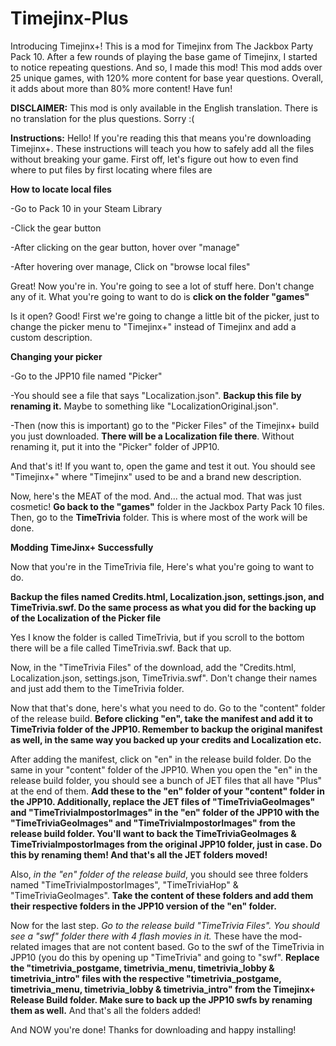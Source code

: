 # Timejinx-Plus
Introducing Timejinx+! This is a mod for Timejinx from The Jackbox Party Pack 10. After a few rounds of playing the base game of Timejinx, I started to notice repeating questions. And so, I made this mod! This mod adds  over 25 unique games, with 120% more content for base year questions. Overall, it adds about more than 80% more content! Have fun!

**DISCLAIMER:**
This mod is only available in the English translation. There is no translation for the plus questions. Sorry :(

**Instructions:**
Hello! If you're reading this that means you're downloading Timejinx+. These instructions will teach you how to safely add all the files without breaking your game. First off, let's figure out how to even find where to put files by first locating where files are

**How to locate local files**

-Go to Pack 10 in your Steam Library

-Click the gear button

-After clicking on the gear button, hover over "manage"

-After hovering over manage, Click on "browse local files"

Great! Now you're in. You're going to see a lot of stuff here. Don't change any of it. What you're going to want to do is **click on the folder "games"**

Is it open? Good! First we're going to change a little bit of the picker, just to change the picker menu to "Timejinx+" instead of Timejinx and add a custom description.

**Changing your picker**

-Go to the JPP10 file named "Picker"

-You should see a file that says "Localization.json". **Backup this file by renaming it.** Maybe to something like "LocalizationOriginal.json".

-Then (now this is important) go to the "Picker Files" of the Timejinx+ build you just downloaded. **There will be a Localization file there**. Without renaming it, put it into the "Picker" folder of JPP10. 

And that's it! If you want to, open the game and test it out. You should see "Timejinx+" where "Timejinx" used to be and a brand new description. 

Now, here's the MEAT of the mod. And... the actual mod. That was just cosmetic! **Go back to the "games"** folder in the Jackbox Party Pack 10 files. Then, go to the **TimeTrivia** folder. This is where most of the work will be done.

**Modding TimeJinx+ Successfully**

Now that you're in the TimeTrivia file, Here's what you're going to want to do.

**Backup the files named Credits.html, Localization.json, settings.json, and TimeTrivia.swf. Do the same process as what you did for the backing up of the Localization of the Picker file**

Yes I know the folder is called TimeTrivia, but if you scroll to the bottom there will be a file called TimeTrivia.swf. Back that up.

Now, in the "TimeTrivia Files" of the download, add the "Credits.html, Localization.json, settings.json, TimeTrivia.swf". Don't change their names and just add them to the TimeTrivia folder.

Now that that's done, here's what you need to do. Go to the "content" folder of the release build. **Before clicking "en", take the manifest and add it to TimeTrivia folder of the JPP10. Remember to backup the original manifest as well, in the same way you backed up your credits and Localization etc.** 

After adding the manifest, click on "en" in the release build folder. Do the same in your "content" folder of the JPP10. When you open the "en" in the release build folder, you should see a bunch of JET files that all have "Plus" at the end of them. **Add these to the "en" folder of your "content" folder in the JPP10. Additionally, replace the JET files of "TimeTriviaGeoImages" and "TimeTriviaImpostorImages" in the "en" folder of the JPP10 with the "TimeTriviaGeoImages" and "TimeTriviaImpostorImages" from the release build folder. You'll want to back the TimeTriviaGeoImages & TimeTriviaImpostorImages from the original JPP10 folder, just in case. Do this by renaming them! And that's all the JET folders moved!**

Also, *in the "en" folder of the release build*, you should see three folders named "TimeTriviaImpostorImages", "TimeTriviaHop"  & "TimeTriviaGeoImages". **Take the content of these folders and add them their respective folders in the JPP10 version of the "en" folder.** 

Now for the last step. *Go to the release build "TimeTrivia Files". You should see a "swf" folder there with 4 flash movies in it.* These have the mod-related images that are not content based. Go to the swf of the TimeTrivia in JPP10 (you do this by opening up "TimeTrivia" and going to "swf". **Replace the "timetrivia_postgame, timetrivia_menu, timetrivia_lobby & timetrivia_intro" files with the respective "timetrivia_postgame, timetrivia_menu, timetrivia_lobby & timetrivia_intro" from the Timejinx+ Release Build folder. Make sure to back up the JPP10 swfs by renaming them as well.** And that's all the folders added!

And NOW you're done! Thanks for downloading and happy installing!

